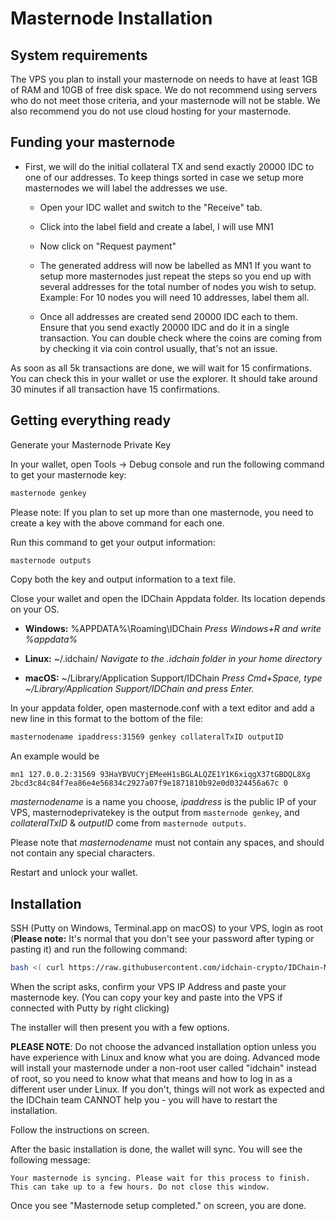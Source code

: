 # Masternode Installation

## System requirements

The VPS you plan to install your masternode on needs to have at least 1GB of RAM and 10GB of free disk space. We do not recommend using servers who do not meet those criteria, and your masternode will not be stable. We also recommend you do not use cloud hosting for your masternode.

## Funding your masternode

* First, we will do the initial collateral TX and send exactly 20000 IDC to one of our addresses. To keep things sorted in case we setup more masternodes we will label the addresses we use.

  - Open your IDC wallet and switch to the "Receive" tab.

  - Click into the label field and create a label, I will use MN1

  - Now click on "Request payment"

  - The generated address will now be labelled as MN1 If you want to setup more masternodes just repeat the steps so you end up with several addresses for the total number of nodes you wish to setup. Example: For 10 nodes you will need 10 addresses, label them all.

  - Once all addresses are created send 20000 IDC each to them. Ensure that you send exactly 20000 IDC and do it in a single transaction. You can double check where the coins are coming from by checking it via coin control usually, that's not an issue.

As soon as all 5k transactions are done, we will wait for 15 confirmations. You can check this in your wallet or use the explorer.
It should take around 30 minutes if all transaction have 15 confirmations.

## Getting everything ready

Generate your Masternode Private Key

In your wallet, open Tools -> Debug console and run the following command to get your masternode key:

```bash
masternode genkey
```

Please note: If you plan to set up more than one masternode, you need to create a key with the above command for each one.

Run this command to get your output information:

```bash
masternode outputs
```

Copy both the key and output information to a text file.

Close your wallet and open the IDChain Appdata folder. Its location depends on your OS.

* **Windows:** %APPDATA%\\Roaming\\IDChain
_Press Windows+R and write %appdata%_

* **Linux:** ~/.idchain/
_Navigate to the .idchain folder in your home directory_

* **macOS:** ~/Library/Application Support/IDChain
_Press Cmd+Space, type ~/Library/Application Support/IDChain and press Enter._

In your appdata folder, open masternode.conf with a text editor and add a new line in this format to the bottom of the file:

```bash
masternodename ipaddress:31569 genkey collateralTxID outputID
```

An example would be

```
mn1 127.0.0.2:31569 93HaYBVUCYjEMeeH1sBGLALQZE1Y1K6xiqgX37tGBDQL8Xg 2bcd3c84c84f7ea86e4e56834c2927a07f9e1871810b92e0d0324456a67c 0
```

_masternodename_ is a name you choose, _ipaddress_ is the public IP of your VPS, masternodeprivatekey is the output from `masternode genkey`, and _collateralTxID_ & _outputID_ come from `masternode outputs`.

Please note that _masternodename_ must not contain any spaces, and should not contain any special characters.

Restart and unlock your wallet.

## Installation

SSH (Putty on Windows, Terminal.app on macOS) to your VPS, login as root (**Please note:** It's normal that you don't see your password after typing or pasting it) and run the following command:

```bash
bash <( curl https://raw.githubusercontent.com/idchain-crypto/IDChain-MN-Install/master/install.sh )
```

When the script asks, confirm your VPS IP Address and paste your masternode key.
(You can copy your key and paste into the VPS if connected with Putty by right clicking)

The installer will then present you with a few options.

**PLEASE NOTE**: Do not choose the advanced installation option unless you have experience with Linux and know what you are doing. Advanced mode  will install your masternode under a non-root user called "idchain" instead of root, so you need to know what that means and how to log in as a different user under Linux. If you don't, things will not work as expected and the IDChain team CANNOT help you - you will have to restart the installation.

Follow the instructions on screen.

After the basic installation is done, the wallet will sync. You will see the following message:

```
Your masternode is syncing. Please wait for this process to finish.
This can take up to a few hours. Do not close this window.
```

Once you see "Masternode setup completed." on screen, you are done.
